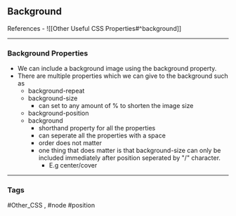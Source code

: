 ## Background
References - ![[Other Useful CSS Properties#^background]]

---
### Background Properties
- We can include a background image using the background property.
- There are multiple properties which we can give to the background such as
	- background-repeat
	- background-size
		- can set to any amount of % to shorten the image size
	- background-position
	- background
		- shorthand property for all the properties
		- can seperate all the properties with a space
		- order does not matter
		- one thing that does matter is that background-size can only be included immediately after position seperated by "/" character.
			- E.g center/cover

---

### Tags
#Other_CSS , #node #position